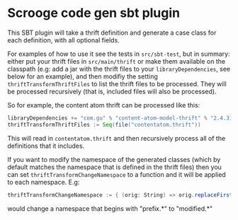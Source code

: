 # Scrooge code gen sbt plugin

This SBT plugin will take a thrift definition and generate a case
class for each definition, with all optional fields.

For examples of how to use it see the tests in `src/sbt-test`, but in
summary: either put your thrift files in `src/main/thrift` or make
them available on the classpath (e.g: add a jar with the thrift files
to your `libraryDependencies`, see below for an example), and then
modifiy the setting `thriftTransformThriftFiles` to list the thrift
files to be processed. They will be processed recursively (that is,
included files will also be processed).

So for example, the content atom thrift can be processed like this:

```scala
libraryDependencies += "com.gu" % "content-atom-model-thrift" % "2.4.31"
thriftTransformThriftFiles := Seq(file("contentatom.thrift"))
```

This will read in `contentatom.thrift` and then recursively process
all of the definitions that it includes.

If you want to modify the namespace of the generated classes (which by
default matches the namespace that is defined in the thrift files)
then you can set `thriftTransformChangeNamespace` to a function and it
will be applied to each namespace. E.g:

```scala
thriftTransformChangeNamespace := { (orig: String) => orig.replaceFirst("^prefix.", "modified.") }
```

would change a namespace that begins with "prefix.\*" to "modified.\*"

